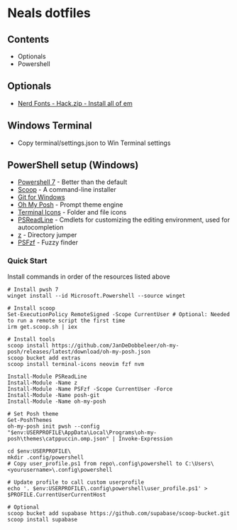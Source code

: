 # Neals dotfiles

## Contents

-   Optionals
-   Powershell

## Optionals

-   [Nerd Fonts - Hack.zip - Install all of em](https://github.com/ryanoasis/nerd-fonts/releases/tag/v2.3.3)

## Windows Terminal

-   Copy terminal/settings.json to Win Terminal settings

## PowerShell setup (Windows)

-   [Powershell 7](https://learn.microsoft.com/en-us/powershell/scripting/install/installing-powershell-on-windows?view=powershell-7.3) - Better than the default
-   [Scoop](https://scoop.sh/) - A command-line installer
-   [Git for Windows](https://gitforwindows.org/)
-   [Oh My Posh](https://ohmyposh.dev/) - Prompt theme engine
-   [Terminal Icons](https://github.com/devblackops/Terminal-Icons) - Folder and file icons
-   [PSReadLine](https://docs.microsoft.com/en-us/powershell/module/psreadline/) - Cmdlets for customizing the editing environment, used for autocompletion
-   [z](https://www.powershellgallery.com/packages/z) - Directory jumper
-   [PSFzf](https://github.com/kelleyma49/PSFzf) - Fuzzy finder

### Quick Start

Install commands in order of the resources listed above

```pwsh
# Install pwsh 7
winget install --id Microsoft.Powershell --source winget

# Install scoop
Set-ExecutionPolicy RemoteSigned -Scope CurrentUser # Optional: Needed to run a remote script the first time
irm get.scoop.sh | iex

# Install tools
scoop install https://github.com/JanDeDobbeleer/oh-my-posh/releases/latest/download/oh-my-posh.json
scoop bucket add extras
scoop install terminal-icons neovim fzf nvm

Install-Module PSReadLine
Install-Module -Name z
Install-Module -Name PSFzf -Scope CurrentUser -Force
Install-Module -Name posh-git
Install-Module -Name oh-my-posh

# Set Posh theme
Get-PoshThemes
oh-my-posh init pwsh --config "$env:USERPROFILE\AppData\Local\Programs\oh-my-posh\themes\catppuccin.omp.json" | Invoke-Expression

cd $env:USERPROFILE\
mkdir .config/powershell
# Copy user_profile.ps1 from repo\.config\powershell to C:\Users\<yourusername>\.config\powershell

# Update profile to call custom userprofile
echo '. $env:USERPROFILE\.config\powershell\user_profile.ps1' > $PROFILE.CurrentUserCurrentHost
```

```pwsh
# Optional
scoop bucket add supabase https://github.com/supabase/scoop-bucket.git
scoop install supabase
```
